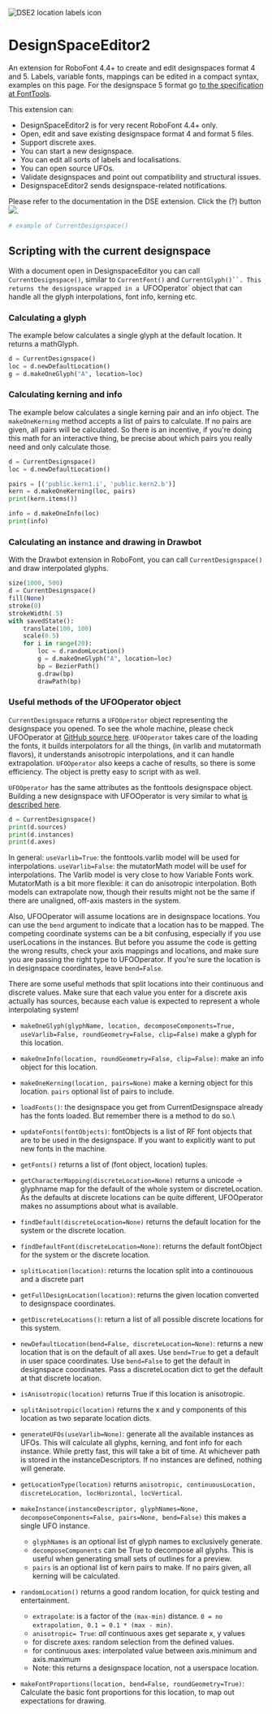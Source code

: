 
![DSE2 location labels icon](assets/toolbar_500_500_icon_location_labels.png)

DesignSpaceEditor2
==================

An extension for RoboFont 4.4+ to create and edit designspaces format 4 and 5. Labels, variable fonts, mappings can be edited in a compact syntax, examples on this page. For the designspace 5 format go [to the specification at FontTools](https://fonttools.readthedocs.io/en/latest/designspaceLib/index.html).

This extension can:

*   DesignSpaceEditor2 is for very recent RoboFont 4.4+ only.
*   Open, edit and save existing designspace format 4 and format 5 files.
*   Support discrete axes.
*   You can start a new designspace.
*   You can edit all sorts of labels and localisations.
*   You can open source UFOs.
*   Validate designspaces and point out compatibility and structural issues.
*   DesignspaceEditor2 sends designspace-related notifications.

Please refer to the documentation in the DSE extension. Click the (?) button
![](DesignspaceEditor2.roboFontExt/resources/anisotropic_instance_marked.jpg).

```python
# example of CurrentDesignspace()
```

## Scripting with the current designspace

With a document open in DesignspaceEditor you can call `CurrentDesignspace()`, similar to `CurrentFont()` and `CurrentGlyph()``. This returns the designspace wrapped in a `UFOOperator` object that can handle all the glyph interpolations, font info, kerning etc.

### Calculating a glyph

The example below calculates a single glyph at the default location. It returns a mathGlyph.

```python
d = CurrentDesignspace()
loc = d.newDefaultLocation()
g = d.makeOneGlyph("A", location=loc)
```

### Calculating kerning and info

The example below calculates a single kerning pair and an info object. The `makeOneKerning` method accepts a list of pairs to calculate. If no pairs are given, all pairs will be calculated. So there is an incentive, if you're doing this math for an interactive thing, be precise about which pairs you really need and only calculate those.

```python
d = CurrentDesignspace()
loc = d.newDefaultLocation()

pairs = [('public.kern1.i', 'public.kern2.b')]
kern = d.makeOneKerning(loc, pairs)
print(kern.items())

info = d.makeOneInfo(loc)
print(info)
```
### Calculating an instance and drawing in Drawbot

With the Drawbot extension in RoboFont, you can call `CurrentDesignspace()` and draw interpolated glyphs. 

```python
size(1000, 500)
d = CurrentDesignspace()
fill(None)
stroke(0)
strokeWidth(.5)
with savedState():
    translate(100, 100)
    scale(0.5)
    for i in range(20):
        loc = d.randomLocation()
        g = d.makeOneGlyph("A", location=loc)
        bp = BezierPath()
        g.draw(bp)
        drawPath(bp)
```

### Useful methods of the UFOOperator object

`CurrentDesignspace` returns a `UFOOperator` object representing the designspace you opened. To see the whole machine, please check UFOOperator at [GitHub source here](https://github.com/LettError/ufoProcessor/blob/master/Lib/ufoProcessor/ufoOperator.py). `UFOOperator` takes care of the loading the fonts, it builds interpolators for all the things, (in varlib and mutatormath flavors), it understands anisotropic interpolations, and it can handle extrapolation. `UFOOperator` also keeps a cache of results, so there is some efficiency. The object is pretty easy to script with as well.

`UFOOperator` has the same attributes as the fonttools designspace object. Building a new designspace with UFOOperator is very similar to what [is described here](https://fonttools.readthedocs.io/en/latest/designspaceLib/scripting.html).
```python
d = CurrentDesignspace()
print(d.sources)
print(d.instances)
print(d.axes)
```

In general: `useVarlib=True`: the fonttools.varlib model will be used for interpolations. `useVarlib=False`: the  mutatorMath model will be usef for interpolations. The Varlib model is very close to how Variable Fonts work. MutatorMath is a bit more flexible: it can do anisotropic interpolation. Both models can extrapolate now, though their results might not be the same if there are unaligned, off-axis masters in the system.

Also, UFOOperator will assume locations are in designspace locations. You can use the `bend` argument to indicate that a location has to be mapped. The competing coordinate systems can be a bit confusing, especially if you use userLocations in the instances. But before you assume the code is getting the wrong results, check your axis mappings and locations, and make sure you are passing the right type to UFOOperator. If you're sure the location is in designspace coordinates, leave `bend=False`. 

There are some useful methods that split locations into their continuous and discrete values. Make sure that each value you enter for a discrete axis actually has sources, because each value is expected to represent a whole interpolating system!

* `makeOneGlyph(glyphName, location, decomposeComponents=True, useVarlib=False, roundGeometry=False, clip=False)` make a glyph for this location.
* `makeOneInfo(location, roundGeometry=False, clip=False)`: make an info object for this location.
* `makeOneKerning(location, pairs=None)` make a kerning object for this location. `pairs` optional list of pairs to include.


* `loadFonts()`: the designspace you get from CurrentDesignspace already has the fonts loaded. But remember there is a method to do so.\
* `updateFonts(fontObjects)`: fontObjects is a list of RF font objects that are to be used in the designspace. If you want to explicitly want to put new fonts in the machine.
* `getFonts()` returns a list of (font object, location) tuples.
* `getCharacterMapping(discreteLocation=None)` returns a unicode -> glyphname map for the default of the whole system or discreteLocation. As the defaults at discrete locations can be quite different, UFOOperator makes no assumptions about what is available.


* `findDefault(discreteLocation=None)` returns the default location for the system or the discrete location.
* `findDefaultFont(discreteLocation=None)`:  returns the default fontObject for the system or the discrete location.
* `splitLocation(location)`: returns the location split into a continouous and a discrete part
* `getFullDesignLocation(location)`: returns the given location converted to designspace coordinates.
* `getDiscreteLocations()`: return a list of all possible discrete locations for this system.
* `newDefaultLocation(bend=False, discreteLocation=None)`: returns a new location that is on the default of all axes. Use `bend=True` to get a default in user space coordinates. Use `bend=False` to get the default in designspace coordinates. Pass a discreteLocation dict to get the default at that discrete location.
* `isAnisotropic(location)` returns True if this location is anisotropic.
* `splitAnisotropic(location)` returns the x and y components of this location as two separate location dicts.
* `generateUFOs(useVarlib=None)`: generate all the available instances as UFOs. This will calculate all glyphs, kerning, and font info for each instance. While pretty fast, this will take a bit of time. At whichever path is stored in the instanceDescriptors. If no instances are defined, nothing will generate.
* `getLocationType(location)` returns `anisotropic, continuousLocation, discreteLocation, locHorizontal, locVertical`.
* `makeInstance(instanceDescriptor, glyphNames=None, decomposeComponents=False, pairs=None, bend=False)` this makes a single UFO instance. 
	* `glyphNames` is an optional list of glyph names to exclusively generate.
	* `decomposeComponents` can be True to decompose all glyphs. This is useful when generating small sets of outlines for a preview. 
	* `pairs` is an optional list of kern pairs to make. If no pairs given, all kerning will be calculated.
* `randomLocation()` returns a good random location, for quick testing and entertainment.
  * `extrapolate`: is a factor of the `(max-min)` distance. `0 = no extrapolation, 0.1 = 0.1 * (max - min)`.
  * `anisotropic= True`: *all* continuous axes get separate x, y values
  * for discrete axes: random selection from the defined values.
  * for continuous axes: interpolated value between axis.minimum and axis.maximum
  * Note: this returns a designspace location, not a userspace location.
* `makeFontProportions(location, bend=False, roundGeometry=True)`: Calculate the basic font proportions for this location, to map out expectations for drawing.

